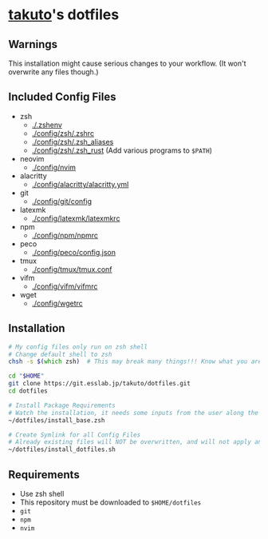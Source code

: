 # [takuto](https://www.pysan3.server-on.net/)'s dotfiles

## Warnings

This installation might cause serious changes to your workflow.
(It won't overwrite any files though.)

## Included Config Files

- zsh
  - [./.zshenv](./.zshenv)
  - [./config/zsh/.zshrc](./config/zsh/.zshrc)
  - [./config/zsh/.zsh_aliases](./config/zsh/.zsh_aliases)
  - [./config/zsh/.zsh_rust](./config/zsh/.zsh_rust) (Add various programs to `$PATH`)
- neovim
  - [./config/nvim](./config/nvim)
- alacritty
  - [./config/alacritty/alacritty.yml](./config/alacritty/alacritty.yml)
- git
  - [./config/git/config](./config/git/config)
- latexmk
  - [./config/latexmk/latexmkrc](./config/latexmk/latexmkrc)
- npm
  - [./config/npm/npmrc](./config/npm/npmrc)
- peco
  - [./config/peco/config.json](./config/peco/config.json)
- tmux
  - [./config/tmux/tmux.conf](./config/tmux/tmux.conf)
- vifm
  - [./config/vifm/vifmrc](./config/vifm/vifmrc)
- wget
  - [./config/wgetrc](./config/wgetrc)

## Installation

```zsh
# My config files only run on zsh shell
# Change default shell to zsh
chsh -s $(which zsh)  # This may break many things!!! Know what you are doing.

cd "$HOME"
git clone https://git.esslab.jp/takuto/dotfiles.git
cd dotfiles

# Install Package Requirements
# Watch the installation, it needs some inputs from the user along the way
~/dotfiles/install_base.zsh

# Create Symlink for all Config Files
# Already existing files will NOT be overwritten, and will not apply any changes
~/dotfiles/install_dotfiles.sh
```

## Requirements

- Use zsh shell
- This repository must be downloaded to `$HOME/dotfiles`
- `git`
- `npm`
- `nvim`
